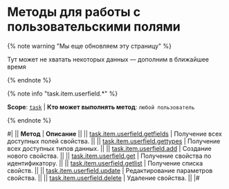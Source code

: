 # Методы для работы с пользовательскими полями

{% note warning "Мы еще обновляем эту страницу" %}

Тут может не хватать некоторых данных — дополним в ближайшее время

{% endnote %}

{% note info "task.item.userfield.*" %}

**Scope**: [`task`](../../scopes/permissions.md) | **Кто может выполнять метод**: `любой пользователь`

{% endnote %}

#|
|| **Метод** | **Описание** ||
|| [task.item.userfield.getfields](./task-item-user-field-get-fields.md) | Получение всех доступных полей свойства. ||
|| [task.item.userfield.gettypes](./task-item-user-field-get-types.md) | Получение всех доступных типов данных. ||
|| [task.item.userfield.add](./task-item-user-field-add.md) | Создание нового свойства. ||
|| [task.item.userfield.get](./task-item-user-field-get.md) | Получение свойства по идентификатору. ||
|| [task.item.userfield.getlist](./task-item-user-field-get-list.md) | Получение списка свойств. ||
|| [task.item.userfield.update](./task-item-user-field-update.md) | Редактирование параметров свойства. ||
|| [task.item.userfield.delete](./task-item-user-field-delete.md) | Удаление свойства. ||
|#